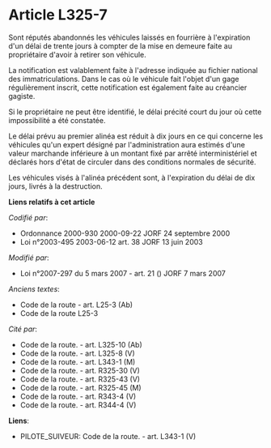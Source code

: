 # Article L325-7

Sont réputés abandonnés les véhicules laissés en fourrière à l'expiration d'un délai de trente jours à compter de la mise en
demeure faite au propriétaire d'avoir à retirer son véhicule.

La notification est valablement faite à l'adresse indiquée au fichier national des immatriculations. Dans le cas où le
véhicule fait l'objet d'un gage régulièrement inscrit, cette notification est également faite au créancier gagiste.

Si le propriétaire ne peut être identifié, le délai précité court du jour où cette impossibilité a été constatée.

Le délai prévu au premier alinéa est réduit à dix jours en ce qui concerne les véhicules qu'un expert désigné par
l'administration aura estimés d'une valeur marchande inférieure à un montant fixé par arrêté interministériel et déclarés
hors d'état de circuler dans des conditions normales de sécurité.

Les véhicules visés à l'alinéa précédent sont, à l'expiration du délai de dix jours, livrés à la destruction.

**Liens relatifs à cet article**

_Codifié par_:

  - Ordonnance 2000-930 2000-09-22 JORF 24 septembre 2000
  - Loi n°2003-495 2003-06-12 art. 38 JORF 13 juin 2003

_Modifié par_:

  - Loi n°2007-297 du 5 mars 2007 - art. 21 () JORF 7 mars 2007

_Anciens textes_:

  - Code de la route - art. L25-3 (Ab)
  - Code de la route L25-3

_Cité par_:

  - Code de la route. - art. L325-10 (Ab)
  - Code de la route. - art. L325-8 (V)
  - Code de la route. - art. L343-1 (M)
  - Code de la route. - art. R325-30 (V)
  - Code de la route. - art. R325-43 (V)
  - Code de la route. - art. R325-45 (M)
  - Code de la route. - art. R343-4 (V)
  - Code de la route. - art. R344-4 (V)

**Liens**:

  - PILOTE_SUIVEUR: Code de la route. - art. L343-1 (V)
